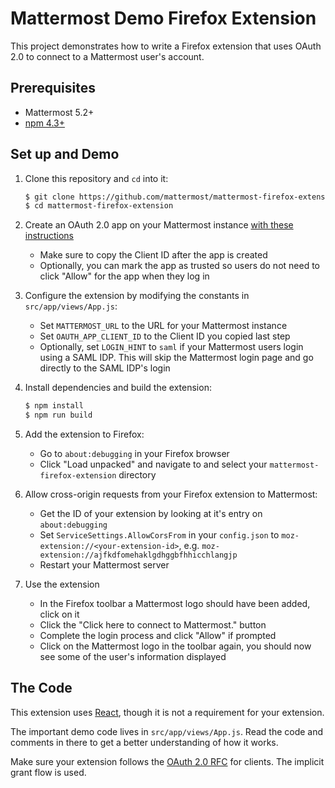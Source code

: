 # Mattermost Demo Firefox Extension

This project demonstrates how to write a Firefox extension that uses OAuth 2.0 to connect to a Mattermost user's account.

## Prerequisites

* Mattermost 5.2+
* [npm 4.3+](https://www.npmjs.com/)

## Set up and Demo

1. Clone this repository and `cd` into it:
    ```bash
    $ git clone https://github.com/mattermost/mattermost-firefox-extension
    $ cd mattermost-firefox-extension
    ```

2. Create an OAuth 2.0 app on your Mattermost instance [with these instructions](https://docs.mattermost.com/developer/oauth-2-0-applications.html)
    * Make sure to copy the Client ID after the app is created
    * Optionally, you can mark the app as trusted so users do not need to click "Allow" for the app when they log in

3. Configure the extension by modifying the constants in `src/app/views/App.js`:
    * Set `MATTERMOST_URL` to the URL for your Mattermost instance
    * Set `OAUTH_APP_CLIENT_ID` to the Client ID you copied last step
    * Optionally, set `LOGIN_HINT` to `saml` if your Mattermost users login using a SAML IDP. This will skip the Mattermost login page and go directly to the SAML IDP's login

4. Install dependencies and build the extension:
    ```bash
    $ npm install
    $ npm run build
    ```

5. Add the extension to Firefox:
    * Go to `about:debugging` in your Firefox browser
    * Click "Load unpacked" and navigate to and select your `mattermost-firefox-extension` directory

6. Allow cross-origin requests from your Firefox extension to Mattermost:
   * Get the ID of your extension by looking at it's entry on `about:debugging`
    * Set `ServiceSettings.AllowCorsFrom` in your `config.json` to `moz-extension://<your-extension-id>`, e.g. `moz-extension://ajfkdfomehaklgdhggbfhhicchlangjp`
    * Restart your Mattermost server

7. Use the extension
    * In the Firefox toolbar a Mattermost logo should have been added, click on it
    * Click the "Click here to connect to Mattermost." button
    * Complete the login process and click "Allow" if prompted
    * Click on the Mattermost logo in the toolbar again, you should now see some of the user's information displayed

## The Code

This extension uses [React](https://reactjs.org/), though it is not a requirement for your extension.

The important demo code lives in `src/app/views/App.js`. Read the code and comments in there to get a better understanding of how it works.

Make sure your extension follows the [OAuth 2.0 RFC](https://tools.ietf.org/html/rfc6749) for clients. The implicit grant flow is used.